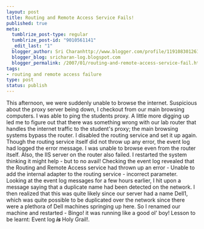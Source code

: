 ```yaml
--- 
layout: post
title: Routing and Remote Access Service Fails!
published: true
meta: 
  tumblrize_post-type: regular
  tumblrize_post-id: "9010561141"
  _edit_last: "1"
  blogger_author: Sri Charanhttp://www.blogger.com/profile/11910830126191595892noreply@blogger.com
  blogger_blog: sricharan-log.blogspot.com
  blogger_permalink: /2007/01/routing-and-remote-access-service-fail.html
tags: 
- routing and remote access failure
type: post
status: publish
---
```

This afternoon, we were suddenly unable to browse the internet. Suspicious about the proxy server being down, I checkout from our main browsing computers. I was able to ping the students proxy.
A little more digging up led me to figure out that there was something wrong with our lab router that handles the internet traffic to the student's proxy; the main browsing systems bypass the router.
I disabled the routing service and set it up again. Though the routing service itself did not throw up any error, the event log had logged the error message. I was unable to browse even from the router itself. Also, the IIS server on the router also failed.
I restarted the system thinking it might help - but to no avail!
Checking the event log revealed that the Routing and Remote Access service had thrown up an error - Unable to add the internal adapter to the routing service - incorrect parameter. Looking at the event log messages for a few hours earlier, I hit upon a message saying that a duplicate name had been detected on the network. I then realized that this was quite likely since our server had a name Dell1, which was quite possible to be duplicated over the network since there were a plethora of Dell machines springing up here. So I renamed our machine and restarted - Bingo! it was running like a good ol' boy!
Lesson to be learnt: Event log <span style="font-weight: bold; font-style: italic;">is </span>Holy Grail!.
